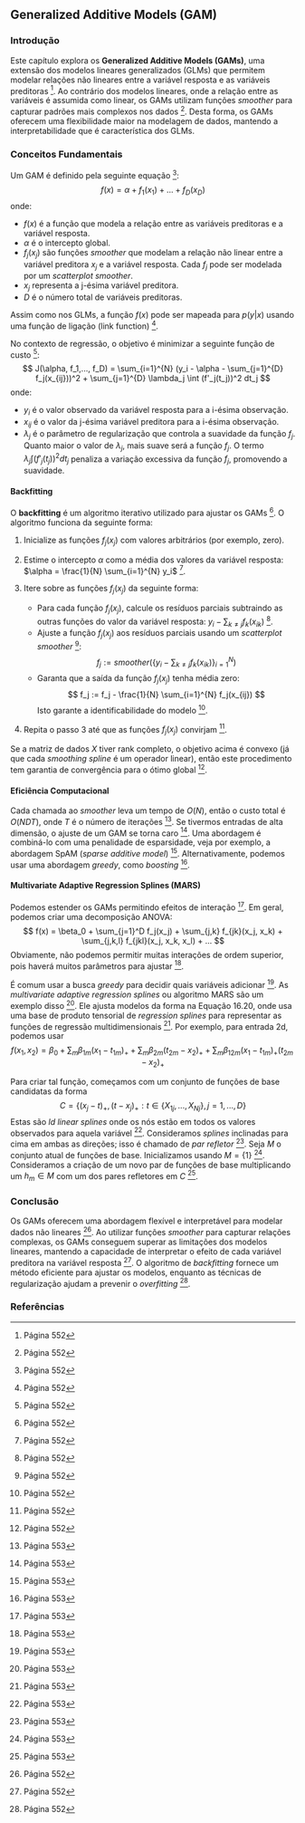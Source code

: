 ## Generalized Additive Models (GAM)

### Introdução
Este capítulo explora os **Generalized Additive Models (GAMs)**, uma extensão dos modelos lineares generalizados (GLMs) que permitem modelar relações não lineares entre a variável resposta e as variáveis preditoras [^552]. Ao contrário dos modelos lineares, onde a relação entre as variáveis é assumida como linear, os GAMs utilizam funções *smoother* para capturar padrões mais complexos nos dados [^552]. Desta forma, os GAMs oferecem uma flexibilidade maior na modelagem de dados, mantendo a interpretabilidade que é característica dos GLMs.

### Conceitos Fundamentais
Um GAM é definido pela seguinte equação [^552]:
$$ f(x) = \alpha + f_1(x_1) + ... + f_D(x_D) $$
onde:
*   $f(x)$ é a função que modela a relação entre as variáveis preditoras e a variável resposta.
*   $\alpha$ é o intercepto global.
*   $f_j(x_j)$ são funções *smoother* que modelam a relação não linear entre a variável preditora $x_j$ e a variável resposta. Cada $f_j$ pode ser modelada por um *scatterplot smoother*.
*   $x_j$ representa a j-ésima variável preditora.
*   $D$ é o número total de variáveis preditoras.

Assim como nos GLMs, a função $f(x)$ pode ser mapeada para $p(y|x)$ usando uma função de ligação (link function) [^552].

No contexto de regressão, o objetivo é minimizar a seguinte função de custo [^552]:
$$ J(\alpha, f_1,..., f_D) = \sum_{i=1}^{N} (y_i - \alpha - \sum_{j=1}^{D} f_j(x_{ij}))^2 + \sum_{j=1}^{D} \lambda_j \int (f'_j(t_j))^2 dt_j $$
onde:
*   $y_i$ é o valor observado da variável resposta para a i-ésima observação.
*   $x_{ij}$ é o valor da j-ésima variável preditora para a i-ésima observação.
*   $\lambda_j$ é o parâmetro de regularização que controla a suavidade da função $f_j$. Quanto maior o valor de $\lambda_j$, mais suave será a função $f_j$. O termo $\lambda_j \int (f'_j(t_j))^2 dt_j$ penaliza a variação excessiva da função $f_j$, promovendo a suavidade.

#### Backfitting
O **backfitting** é um algoritmo iterativo utilizado para ajustar os GAMs [^552]. O algoritmo funciona da seguinte forma:

1.  Inicialize as funções $f_j(x_j)$ com valores arbitrários (por exemplo, zero).
2.  Estime o intercepto $\alpha$ como a média dos valores da variável resposta: $\alpha = \frac{1}{N} \sum_{i=1}^{N} y_i$ [^552].
3.  Itere sobre as funções $f_j(x_j)$ da seguinte forma:
    *   Para cada função $f_j(x_j)$, calcule os resíduos parciais subtraindo as outras funções do valor da variável resposta: $y_i - \sum_{k \neq j} f_k(x_{ik})$ [^552].
    *   Ajuste a função $f_j(x_j)$ aos resíduos parciais usando um *scatterplot smoother* [^552]:
        $$         f_j := smoother(\{y_i - \sum_{k \neq j} f_k(x_{ik})\}_{i=1}^N)         $$
    *   Garanta que a saída da função $f_j(x_j)$ tenha média zero:
        $$         f_j := f_j - \frac{1}{N} \sum_{i=1}^{N} f_j(x_{ij})         $$
        Isto garante a identificabilidade do modelo [^552].

4.  Repita o passo 3 até que as funções $f_j(x_j)$ convirjam [^552].

Se a matriz de dados $X$ tiver rank completo, o objetivo acima é convexo (já que cada *smoothing spline* é um operador linear), então este procedimento tem garantia de convergência para o ótimo global [^552].

#### Eficiência Computacional
Cada chamada ao *smoother* leva um tempo de $O(N)$, então o custo total é $O(NDT)$, onde $T$ é o número de iterações [^553]. Se tivermos entradas de alta dimensão, o ajuste de um GAM se torna caro [^553]. Uma abordagem é combiná-lo com uma penalidade de esparsidade, veja por exemplo, a abordagem SpAM (*sparse additive model*) [^553]. Alternativamente, podemos usar uma abordagem *greedy*, como *boosting* [^553].

#### Multivariate Adaptive Regression Splines (MARS)
Podemos estender os GAMs permitindo efeitos de interação [^553]. Em geral, podemos criar uma decomposição ANOVA:
$$ f(x) = \beta_0 + \sum_{j=1}^D f_j(x_j) + \sum_{j,k} f_{jk}(x_j, x_k) + \sum_{j,k,l} f_{jkl}(x_j, x_k, x_l) + ... $$
Obviamente, não podemos permitir muitas interações de ordem superior, pois haverá muitos parâmetros para ajustar [^553].

É comum usar a busca *greedy* para decidir quais variáveis adicionar [^553]. As *multivariate adaptive regression splines* ou algoritmo MARS são um exemplo disso [^553]. Ele ajusta modelos da forma na Equação 16.20, onde usa uma base de produto tensorial de *regression splines* para representar as funções de regressão multidimensionais [^553]. Por exemplo, para entrada 2d, podemos usar
$$ f(x_1,x_2) = \beta_0 + \sum_m \beta_{1m}(x_1 - t_{1m})_+ + \sum_m \beta_{2m}(t_{2m} - x_2)_+ + \sum_m \beta_{12m}(x_1-t_{1m})_+(t_{2m} -x_2)_+ $$

Para criar tal função, começamos com um conjunto de funções de base candidatas da forma
$$ C = \{(x_j - t)_+, (t - x_j)_+ : t \in \{X_{1j},...,X_{Nj}\}, j = 1, ..., D\} $$
Estas são *ld linear splines* onde os nós estão em todos os valores observados para aquela variável [^553]. Consideramos *splines* inclinadas para cima em ambas as direções; isso é chamado de *par refletor* [^553]. Seja $M$ o conjunto atual de funções de base. Inicializamos usando $M = \{1\}$ [^553]. Consideramos a criação de um novo par de funções de base multiplicando um $h_m \in M$ com um dos pares refletores em $C$ [^553].

### Conclusão
Os GAMs oferecem uma abordagem flexível e interpretável para modelar dados não lineares [^552]. Ao utilizar funções *smoother* para capturar relações complexas, os GAMs conseguem superar as limitações dos modelos lineares, mantendo a capacidade de interpretar o efeito de cada variável preditora na variável resposta [^552]. O algoritmo de *backfitting* fornece um método eficiente para ajustar os modelos, enquanto as técnicas de regularização ajudam a prevenir o *overfitting* [^552].

### Referências
[^552]: Página 552
[^553]: Página 553
<!-- END -->